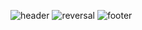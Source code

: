 ![header](https://capsule-render.vercel.app/api?type=wave&color=auto&height=300&section=header&text=KimSinHeung&fontSize=90)
![reversal](https://capsule-render.vercel.app/api?type=slice&reversal=true&color=gradient)
![footer](https://capsule-render.vercel.app/api?section=footer)



